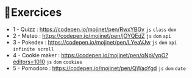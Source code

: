 # 📙Exercices

* 1 - Quizz : https://codepen.io/mojinet/pen/RwxYBGv ``js`` ``class`` ``dom``
* 2 - Meteo : https://codepen.io/mojinet/pen/jOYQEdZ ``js`` ``dom`` ``api``
* 3 - Pokedex : https://codepen.io/mojinet/pen/LYeaVJw ``js`` ``dom`` ``api`` ``infinite scroll``
* 4 - Cookie maker : https://codepen.io/mojinet/pen/oNpVypO?editors=1010 ``js`` ``dom`` ``cookies``
* 5 - Pomodoro : https://codepen.io/mojinet/pen/QWaoYgd ``js`` ``dom`` ``date``